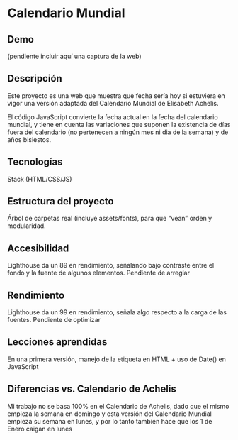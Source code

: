 # Calendario Mundial

## Demo
(pendiente incluir aquí una captura de la web)

## Descripción

Este proyecto es una web que muestra que fecha sería hoy si estuviera en vigor una versión adaptada del Calendario Mundial de Elisabeth Achelis.

El código JavaScript convierte la fecha actual en la fecha del calendario mundial, y tiene en cuenta las variaciones que suponen la existencia de días fuera del calendario (no pertenecen a ningún mes ni dia de la semana) y de años bisiestos.

## Tecnologías
Stack (HTML/CSS/JS)

## Estructura del proyecto
Árbol de carpetas real (incluye assets/fonts), para que “vean” orden y modularidad.

## Accesibilidad 
Lighthouse da un 89 en rendimiento, señalando bajo contraste entre el fondo y la fuente de algunos elementos. Pendiente de arreglar

## Rendimiento
Lighthouse da un 99 en rendimiento, señala algo respecto a la carga de las fuentes. Pendiente de optimizar

## Lecciones aprendidas
En una primera versión, manejo de la etiqueta <table> en HTML + uso de Date() en JavaScript

## Diferencias vs. Calendario de Achelis
Mi trabajo no se basa 100% en el Calendario de Achelis, dado que el mismo empieza la semana en domingo y esta versión del Calendario Mundial empieza su semana en lunes, y por lo tanto también hace que los 1 de Enero caigan en lunes